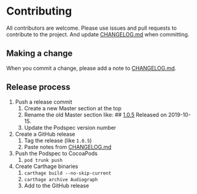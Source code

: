 # Contributing

All contributors are welcome. Please use issues and pull requests to contribute to the project. And update [CHANGELOG.md](CHANGELOG.md) when committing.

## Making a change

When you commit a change, please add a note to [CHANGELOG.md](CHANGELOG.md).

## Release process

1. Push a release commit
   1. Create a new Master section at the top
   2. Rename the old Master section like:
          ## [1.0.5](https://github.com/Tantalum73/Audiograph/releases/tag/1.0.5)
          Released on 2019-10-15.
   3. Update the Podspec version number
2. Create a GitHub release
   1. Tag the release (like `1.0.5`)
   2. Paste notes from [CHANGELOG.md](CHANGELOG.md)
3. Push the Podspec to CocoaPods
   1. `pod trunk push`
4. Create Carthage binaries
   1. `carthage build --no-skip-current`
   2. `carthage archive Audiograph`
   3. Add to the GitHub release

